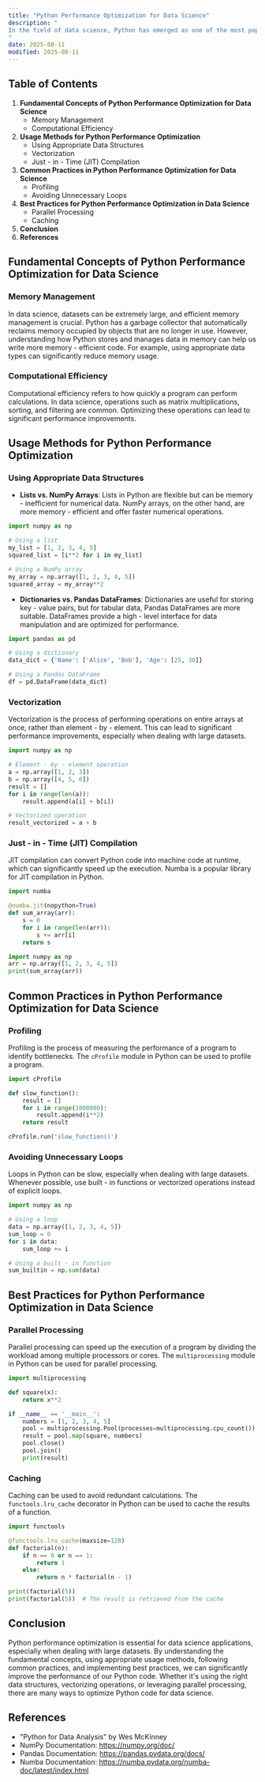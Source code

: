 ```yaml
---
title: "Python Performance Optimization for Data Science"
description: "
In the field of data science, Python has emerged as one of the most popular programming languages due to its simplicity, readability, and the vast number of libraries available for data manipulation, analysis, and visualization. However, as datasets grow in size and complexity, the performance of Python code can become a bottleneck. This blog will delve into the fundamental concepts, usage methods, common practices, and best practices for optimizing Python performance in data science applications.
"
date: 2025-08-11
modified: 2025-08-11
---
```


## Table of Contents
1. **Fundamental Concepts of Python Performance Optimization for Data Science**
    - Memory Management
    - Computational Efficiency
2. **Usage Methods for Python Performance Optimization**
    - Using Appropriate Data Structures
    - Vectorization
    - Just - in - Time (JIT) Compilation
3. **Common Practices in Python Performance Optimization for Data Science**
    - Profiling
    - Avoiding Unnecessary Loops
4. **Best Practices for Python Performance Optimization in Data Science**
    - Parallel Processing
    - Caching
5. **Conclusion**
6. **References**

## Fundamental Concepts of Python Performance Optimization for Data Science

### Memory Management
In data science, datasets can be extremely large, and efficient memory management is crucial. Python has a garbage collector that automatically reclaims memory occupied by objects that are no longer in use. However, understanding how Python stores and manages data in memory can help us write more memory - efficient code. For example, using appropriate data types can significantly reduce memory usage.

### Computational Efficiency
Computational efficiency refers to how quickly a program can perform calculations. In data science, operations such as matrix multiplications, sorting, and filtering are common. Optimizing these operations can lead to significant performance improvements.

## Usage Methods for Python Performance Optimization

### Using Appropriate Data Structures
- **Lists vs. NumPy Arrays**: Lists in Python are flexible but can be memory - inefficient for numerical data. NumPy arrays, on the other hand, are more memory - efficient and offer faster numerical operations.
```python
import numpy as np

# Using a list
my_list = [1, 2, 3, 4, 5]
squared_list = [i**2 for i in my_list]

# Using a NumPy array
my_array = np.array([1, 2, 3, 4, 5])
squared_array = my_array**2
```
- **Dictionaries vs. Pandas DataFrames**: Dictionaries are useful for storing key - value pairs, but for tabular data, Pandas DataFrames are more suitable. DataFrames provide a high - level interface for data manipulation and are optimized for performance.
```python
import pandas as pd

# Using a dictionary
data_dict = {'Name': ['Alice', 'Bob'], 'Age': [25, 30]}

# Using a Pandas DataFrame
df = pd.DataFrame(data_dict)
```

### Vectorization
Vectorization is the process of performing operations on entire arrays at once, rather than element - by - element. This can lead to significant performance improvements, especially when dealing with large datasets.
```python
import numpy as np

# Element - by - element operation
a = np.array([1, 2, 3])
b = np.array([4, 5, 6])
result = []
for i in range(len(a)):
    result.append(a[i] + b[i])

# Vectorized operation
result_vectorized = a + b
```

### Just - in - Time (JIT) Compilation
JIT compilation can convert Python code into machine code at runtime, which can significantly speed up the execution. Numba is a popular library for JIT compilation in Python.
```python
import numba

@numba.jit(nopython=True)
def sum_array(arr):
    s = 0
    for i in range(len(arr)):
        s += arr[i]
    return s

import numpy as np
arr = np.array([1, 2, 3, 4, 5])
print(sum_array(arr))
```

## Common Practices in Python Performance Optimization for Data Science

### Profiling
Profiling is the process of measuring the performance of a program to identify bottlenecks. The `cProfile` module in Python can be used to profile a program.
```python
import cProfile

def slow_function():
    result = []
    for i in range(1000000):
        result.append(i**2)
    return result

cProfile.run('slow_function()')
```

### Avoiding Unnecessary Loops
Loops in Python can be slow, especially when dealing with large datasets. Whenever possible, use built - in functions or vectorized operations instead of explicit loops.
```python
import numpy as np

# Using a loop
data = np.array([1, 2, 3, 4, 5])
sum_loop = 0
for i in data:
    sum_loop += i

# Using a built - in function
sum_builtin = np.sum(data)
```

## Best Practices for Python Performance Optimization in Data Science

### Parallel Processing
Parallel processing can speed up the execution of a program by dividing the workload among multiple processors or cores. The `multiprocessing` module in Python can be used for parallel processing.
```python
import multiprocessing

def square(x):
    return x**2

if __name__ == '__main__':
    numbers = [1, 2, 3, 4, 5]
    pool = multiprocessing.Pool(processes=multiprocessing.cpu_count())
    result = pool.map(square, numbers)
    pool.close()
    pool.join()
    print(result)
```

### Caching
Caching can be used to avoid redundant calculations. The `functools.lru_cache` decorator in Python can be used to cache the results of a function.
```python
import functools

@functools.lru_cache(maxsize=128)
def factorial(n):
    if n == 0 or n == 1:
        return 1
    else:
        return n * factorial(n - 1)

print(factorial(5))
print(factorial(5))  # The result is retrieved from the cache
```

## Conclusion
Python performance optimization is essential for data science applications, especially when dealing with large datasets. By understanding the fundamental concepts, using appropriate usage methods, following common practices, and implementing best practices, we can significantly improve the performance of our Python code. Whether it's using the right data structures, vectorizing operations, or leveraging parallel processing, there are many ways to optimize Python code for data science.

## References
- "Python for Data Analysis" by Wes McKinney
- NumPy Documentation: https://numpy.org/doc/
- Pandas Documentation: https://pandas.pydata.org/docs/
- Numba Documentation: https://numba.pydata.org/numba-doc/latest/index.html